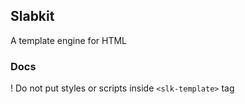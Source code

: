 ## Slabkit 

A template engine for HTML

### Docs
!  Do not put styles or scripts inside `<slk-template>` tag
